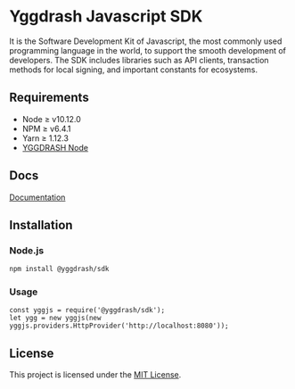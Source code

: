 # Yggdrash Javascript SDK
It is the Software Development Kit of Javascript, the most commonly used programming language in the world, to support the smooth development of developers.
The SDK includes libraries such as API clients, transaction methods for local signing, and important constants for ecosystems.

## Requirements
- Node ≥ v10.12.0
- NPM ≥ v6.4.1
- Yarn ≥ 1.12.3
- [YGGDRASH Node](https://github.com/yggdrash/yggdrash)

## Docs
[Documentation](https://github.com/yggdrash/yggjs/tree/develop/docs)

## Installation

### Node.js
```bash
npm install @yggdrash/sdk
```
### Usage
```
const yggjs = require('@yggdrash/sdk');
let ygg = new yggjs(new yggjs.providers.HttpProvider('http://localhost:8080'));
```

## License
This project is licensed under the [MIT License](LICENSE).
